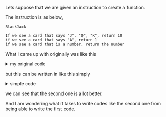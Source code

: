 Lets suppose that we are given an instruction to create a function.

The instruction is as below,

```
BlackJack

If we see a card that says "J", "Q", "K", return 10
if we see a card that says "A", return 1
if we see a card that is a number, return the number
```

What I came up with originally was like this

<details>
  <summary>my original code</summary>
  
  ```py
  
  def value_of_card(card):
      """Determine the scoring value of a card.

      :param card: str - given card.
      :return: int - value of a given card.  See below for values.

      1.  'J', 'Q', or 'K' (otherwise known as "face cards") = 10
      2.  'A' (ace card) = 1
      3.  '2' - '10' = numerical value.
      """
      if type(card) == str:
          if card.upper() == "J" or card.upper() == "Q" or card.upper() == "K":
              return 10
          elif card.upper() == "A":
              return 1
          else:
              print("Try again")
      elif type(card) == int:
          if 1 < card < 10:
              return card
          else:
              print("Try again")
  ```
</details>

but this can be written in like this simply
<details>
  <summary>simple code</summary>
  
  ```py
  def value_of_card(card):
    
      if type(card) == str:
          if card.upper() in "JQK":
              return 10
          elif card.upper() in "A":
              return 1

      else:
          return int(card)
  ```
  
</details>

we can see that the second one is a lot better.

And I am wondering what it takes to write codes like the second one from being able to write the first code.
